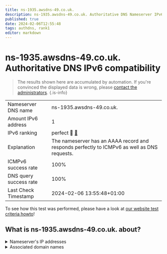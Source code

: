```yaml
---
title: ns-1935.awsdns-49.co.uk.
description: ns-1935.awsdns-49.co.uk. Authoritative DNS Nameserver IPv6 compatibility
published: true
date: 2024-02-06T12:55:48
tags: authdns, rank1
editor: markdown
---
```


# ns-1935.awsdns-49.co.uk. Authoritative DNS IPv6 compatibility

> The results shown here are accumulated by automation. If you're convinced the displayed data is wrong, please [contact the administrators](/howto/chat). 
{.is-info}




|   |   |
| - | - |
| Nameserver DNS name | ns-1935.awsdns-49.co.uk.
| Amount IPv6 address | 1
| IPv6 ranking | perfect :1st_place_medal: [🔗](/howto/ranking) |
| Explanation | The nameserver has an AAAA record and responds perfectly to ICMPv6 as well as DNS requests. |
| ICMPv6 success rate | 100%|
| DNS query success rate | 100% |
| Last Check Timestamp | 2024-02-06 13:55:48+01:00 |

To see how this test was performed, please have a look at [our website test criteria howto](/howto/testcriteria/authdns)!


## What is ns-1935.awsdns-49.co.uk. about?




<details>
<summary>Nameserver's IP addresses</summary>

2600:9000:5307:8f00::1

</details>



<details>
<summary>Associated domain names</summary>

deezer.com

</details>
